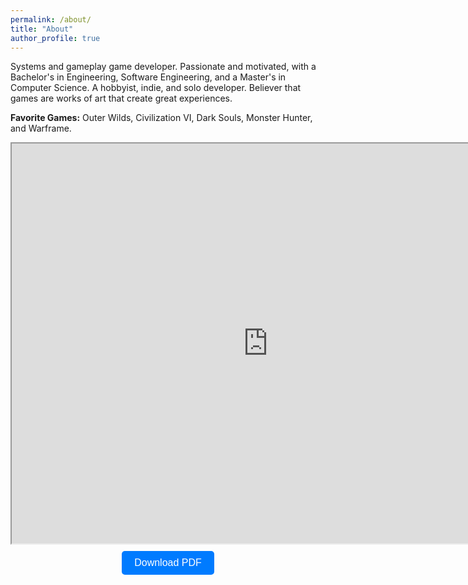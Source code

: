 ```yaml
---
permalink: /about/
title: "About"
author_profile: true
---
```


Systems and gameplay game developer. Passionate and motivated, with a Bachelor's in Engineering, Software Engineering, and a Master's in Computer Science. A hobbyist, indie, and solo developer. Believer that games are works of art that create great experiences.  

**Favorite Games:** Outer Wilds, Civilization VI, Dark Souls, Monster Hunter, and Warframe.  

<iframe src="https://docs.google.com/document/d/e/2PACX-1vR2xzus4VkSjkzC9c_Ctrbw21tAuxaiphsPbv_cIkmPeun5Sg-EfWvQUKr6IoBWzWTGDz5iaiNLlsoA/pub?embedded=true" width="820" height="640" display="block"></iframe>  

<p style="text-align: center; margin-top: 10px;">
    <a href="https://docs.google.com/document/d/e/2PACX-1vR2xzus4VkSjkzC9c_Ctrbw21tAuxaiphsPbv_cIkmPeun5Sg-EfWvQUKr6IoBWzWTGDz5iaiNLlsoA/pub?format=pdf" download>
        <button style="padding: 10px 20px; font-size: 16px; background-color: #007BFF; color: white; border: none; border-radius: 5px; cursor: pointer;">
            Download PDF
        </button>
    </a>
</p>
